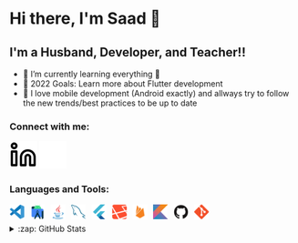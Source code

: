 # Hi there, I'm Saad 👋 



## I'm a Husband, Developer, and Teacher!!

- 🌱 I’m currently learning everything 🤣
- 🥅 2022 Goals: Learn more about Flutter development
- 👯 I love mobile development (Android exactly) and allways try to follow the new trends/best practices 
    to be up to date

### Connect with me:

[![website](./img/linkedin-light.svg)](https://www.linkedin.com/in/saad-fattouh-30b876213/#gh-light-mode-only)
[![website](./img/linkedin-dark.svg)](https://www.linkedin.com/in/saad-fattouh-30b876213/#gh-dark-mode-only)
&nbsp;

### Languages and Tools:

[<img align="left" alt="Visual Studio Code" width="26px" src="https://github.com/devicons/devicon/blob/1119b9f84c0290e0f0b38982099a2bd027a48bf1/icons/vscode/vscode-original.svg" style="padding-right:10px;" />][linkedin]
[<img align="left" alt="Android studio" width="26px" src="https://github.com/devicons/devicon/blob/1119b9f84c0290e0f0b38982099a2bd027a48bf1/icons/androidstudio/androidstudio-original.svg" style="padding-right:10px;" />][linkedin]

[<img align="left" alt="JAVA" width="26px" src="https://github.com/devicons/devicon/blob/1119b9f84c0290e0f0b38982099a2bd027a48bf1/icons/java/java-original.svg" style="padding-right:10px;" />][linkedin]
[<img align="left" alt="MySql" width="26px" src="https://github.com/devicons/devicon/blob/1119b9f84c0290e0f0b38982099a2bd027a48bf1/icons/mysql/mysql-original.svg" style="padding-right:10px;" />][linkedin]
[<img align="left" alt="Flutter" width="26px" src="https://github.com/devicons/devicon/blob/1119b9f84c0290e0f0b38982099a2bd027a48bf1/icons/flutter/flutter-original.svg" style="padding-right:10px;" />][linkedin]
[<img align="left" alt="Laravel" width="26px" src="https://github.com/devicons/devicon/blob/1119b9f84c0290e0f0b38982099a2bd027a48bf1/icons/laravel/laravel-plain.svg" style="padding-right:10px;" />][linkedin]
[<img align="left" alt="Firebase" width="26px" src="https://github.com/devicons/devicon/blob/1119b9f84c0290e0f0b38982099a2bd027a48bf1/icons/firebase/firebase-plain.svg" style="padding-right:10px;" />][linkedin]
[<img align="left" alt="Kotlin" width="26px" src="https://github.com/devicons/devicon/blob/1119b9f84c0290e0f0b38982099a2bd027a48bf1/icons/kotlin/kotlin-original.svg" style="padding-right:10px;" />][linkedin]
[<img align="left" alt="Github" width="26px" src="https://github.com/devicons/devicon/blob/1119b9f84c0290e0f0b38982099a2bd027a48bf1/icons/github/github-original.svg" style="padding-right:10px;" />][linkedin]
[<img align="left" alt="Deno" width="26px" src="https://github.com/devicons/devicon/blob/1119b9f84c0290e0f0b38982099a2bd027a48bf1/icons/git/git-original.svg" style="padding-right:10px;" />][linkedin]

<br />
<br />


<details>
  <summary>:zap: GitHub Stats</summary>

  <img align="left" alt="codeSTACKr's GitHub Stats" src="https://github-readme-stats.vercel.app/api?username=saadfattouh&show_icons=true&hide_border=false&title_color=ff652f&icon_color=FFE400&bg_color=09131B&text_color=ffffff&border_color=0c1a25" />

</details>

[linkedin]: linkedin.com/in/saad-fattouh-30b876213/

